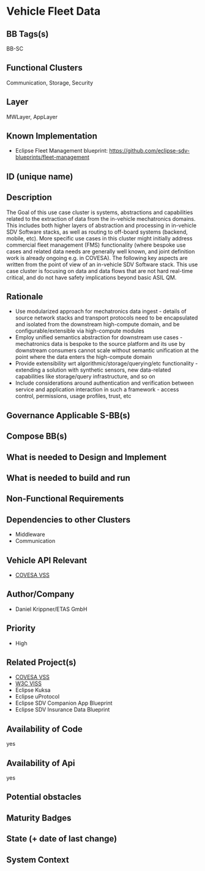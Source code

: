 
# Vehicle Fleet Data

## BB Tags(s)

BB-SC

## Functional Clusters

Communication, Storage, Security

## Layer

MWLayer, AppLayer

## Known Implementation

- Eclipse Fleet Management blueprint: <https://github.com/eclipse-sdv-blueprints/fleet-management>

## ID (unique name)

## Description

The Goal of this use case cluster is systems, abstractions and capabilities related to the extraction of data from the in-vehicle mechatronics domains. This includes both higher layers of abstraction and processing in in-vehicle SDV Software stacks, as well as routing to off-board systems (backend, mobile, etc).
More specific use cases in this cluster might initially address commercial fleet management (FMS) functionality (where bespoke use cases and related data needs are generally well known, and joint definition work is already ongoing e.g. in COVESA).
The following key aspects are written from the point of view of an in-vehicle SDV Software stack. This use case cluster is focusing on data and data flows that are not hard real-time critical, and do not have safety implications beyond basic ASIL QM.

## Rationale

- Use modularized approach for mechatronics data ingest - details of source network stacks and transport protocols need to be encapsulated and isolated from the downstream high-compute domain, and be configurable/extensible via high-compute modules
- Employ unified semantics abstraction for downstream use cases - mechatronics data is bespoke to the source platform and its use by downstream consumers cannot scale without semantic unification at the point where the data enters the high-compute domain  
- Provide extensibility wrt algorithmic/storage/querying/etc functionality - extending a solution with synthetic sensors, new data-related capabilities like storage/query infrastructure, and so on
- Include considerations around authentication and verification between service and application interaction in such a framework - access control, permissions, usage profiles, trust, etc

## Governance Applicable S-BB(s)

## Compose BB(s)

## What is needed to Design and Implement

## What is needed to build and run

## Non-Functional Requirements

## Dependencies to other Clusters

- Middleware
- Communication

## Vehicle API Relevant

- [COVESA VSS](https://covesa.github.io/vehicle_signal_specification/)

## Author/Company

- Daniel Krippner/ETAS GmbH

## Priority

- High

## Related Project(s)

- [COVESA VSS](https://covesa.github.io/vehicle_signal_specification/)
- [W3C VISS](https://github.com/COVESA/vehicle-information-service-specification)
- Eclipse Kuksa
- Eclipse uProtocol
- Eclipse SDV Companion App Blueprint
- Eclipse SDV Insurance Data Blueprint

## Availability of Code

yes

## Availability of Api

yes

## Potential obstacles

## Maturity Badges
<!-- taken over from Eclipse SDV Process 
See Definition of Badges and their Flavors 
https://gitlab.eclipse.org/eclipse-wg/sdv-wg/sdv-technical-alignment/sdv-technical-topics/sdv-process/sdv-process-definition/-/wikis/Definition%20of%20Badges%20and%20their%20Flavors 


| 			| Documentation | Requirements | Coding Guidelines | Testing | Release Process |
| --------- |:-------------:|:------------:|:-----------------:|:-------:|:---------------:|
| Gold		| Badgelevel    | Badgelevel   | Badgelevel		   | Badgelevel	 | Badgelevel  |
| Silver	| Badgelevel    | Badgelevel   | Badgelevel	  	   | Badgelevel	 | Badgelevel  |
| Bronze	| Badgelevel   	| Badgelevel   | Badgelevel	       | Badgelevel	 | Badgelevel  |
| No		| Badgelevel   	| Badgelevel   | Badgelevel	       | Badgelevel	 | Badgelevel  |
| NotDefined| Badgelevel   	| Badgelevel   | Badgelevel	       | Badgelevel	 | Badgelevel  |

Options:
NotDefined/No/Bronze/Silver/Gold

Example:
| 			| Documentation | Requirements | Coding Guidelines | Testing | Release Process |
| --------- |:-------------:|:------------:|:-----------------:|:-------:|:---------------:|
| Level		| [Gold](urlToDoc)| No 		   | Notdefined		   | Bronze	 | [Silver](urlToDoc) |


-->

## State (+ date of last change)

<!-- 
- Incubating (no code yet)
- Implementation started
- First public release available
- Used in production by 1 OEM
- Used in production by >1 OEM
- Abandoned
 -->

## System Context

<!-- 
OS and runtime/framework requirements

eg.

- AGL
- QNX
- ROS-based
- container runtime
- web assembly
- web service
 -->